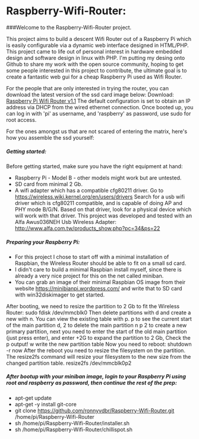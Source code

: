 # Raspberry-Wifi-Router:

###Welcome to the Raspberry-Wifi-Router project.

This project aims to build a descent Wifi Router out of a Raspberry Pi which is easily configurable via
a dynamic web interface designed in HTML/PHP.
This project came to life out of personal interest in hardware embedded design and software design in linux with PHP.
I'm putting my desing onto Github to share my work with the open source community, hoping to get some people interested in this project to contribute, the ultimate goal is to create a fantastic web gui for a cheap Raspberry Pi used as Wifi Router.

For the people that are only interested in trying the router, you can download the latest version of the ssd card image below:
Download: [Raspberry Pi Wifi Router v1.1](http://ronnyvdb.synology.me:8080/RaspberryWAPv1.1.zip)
The default configuration is set to obtain an IP address via DHCP from the wired ethernet connection.
Once booted up, you can log in with 'pi' as username, and 'raspberry' as password, use sudo for root access.

For the ones amongst us that are not scared of entering the matrix, here's how you assemble the ssd yourself:

##### Getting started:
Before getting started, make sure you have the right equipment at hand:
* Raspberry Pi - Model B - other models might work but are untested.
* SD card from minimal 2 Gb.
* A wifi adapter which has a compatible cfg80211 driver.
Go to https://wireless.wiki.kernel.org/en/users/drivers
Search for a usb wifi driver which is cfg80211 compatible, and is capable of doing AP and PHY mode B/G/N.
Based on that driver, look for a physical device which will work with that driver.
This project was developed and tested with an Alfa Awus036NEH Usb Wireless Adapter: http://www.alfa.com.tw/products_show.php?pc=34&ps=22

##### Preparing your Raspberry Pi:
* For this project I chose to start off with a minimal installation of Raspbian, the Wireless Router should be able to fit on a small sd card.
* I didn't care to build a minimal Raspbian install myself, since there is already a very nice project for this on the net called miniban.
* You can grab an image of their minimal Raspbian OS image from their website https://minibianpi.wordpress.com/ and write that to SD card with win32diskimager to get started.

After booting, we need to resize the partition to 2 Gb to fit the Wireless Router:
sudo fdisk /dev/mmcblk0
Then delete partitions with d and create a new with n. You can view the existing table with p.
p to see the current start of the main partition
d, 2 to delete the main partition
n p 2 to create a new primary partition, next you need to enter the start of the old main partition (just press enter), and enter +2G to expand the partition to 2 Gb, Check the p output!
w write the new partition table
Now you need to reboot:
shutdown -r now
After the reboot you need to resize the filesystem on the partition. The resize2fs command will resize your filesystem to the new size from the changed partition table.
resize2fs /dev/mmcblk0p2

##### After bootup with your miniban image, login to your Raspberry Pi using root and raspberry as password, then continue the rest of the prep:
* apt-get update
* apt-get -y install git-core
* git clone https://github.com/ronnyvdbr/Raspberry-Wifi-Router.git /home/pi/Raspberry-Wifi-Router
* sh /home/pi/Raspberry-Wifi-Router/installer.sh
* sh /home/pi/Raspberry-Wifi-Router/chillispot.sh



